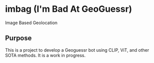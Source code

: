 # imbag (I'm Bad At GeoGuessr)
Image Based Geolocation

## Purpose
This is a project to develop a Geoguessr bot using CLIP, ViT, and other SOTA methods. It is a work in progress.
